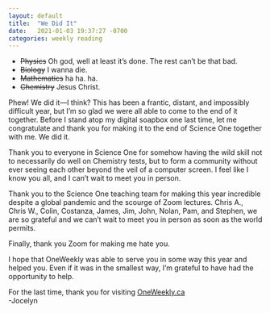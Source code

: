 ```yaml
---
layout: default
title:  "We Did It"
date:   2021-01-03 19:37:27 -0700
categories: weekly reading
---
```


- ~~Physics~~ Oh god, well at least it’s done. The rest can’t be that bad.
- ~~Biology~~ I wanna die.
- ~~Mathematics~~ ha ha. ha.
- ~~Chemistry~~ Jesus Christ.

Phew! We did it—I think? This has been a frantic, distant, and impossibly difficult year, but I’m so glad we were all able to come to the end of it together. Before I stand atop my digital soapbox one last time, let me congratulate and thank you for making it to the end of Science One together with me. We did it.

Thank you to everyone in Science One for somehow having the wild skill not to necessarily do well on Chemistry tests, but to form a community without ever seeing each other beyond the veil of a computer screen. I feel like I know you all, and I can’t wait to meet you in person.

Thank you to the Science One teaching team for making this year incredible despite a global pandemic and the scourge of Zoom lectures. Chris A., Chris W., Colin, Costanza, James, Jim, John, Nolan, Pam, and Stephen, we are so grateful and we can’t wait to meet you in person as soon as the world permits. 

Finally, thank you Zoom for making me hate you.

I hope that OneWeekly was able to serve you in some way this year and helped you. Even if it was in the smallest way, I’m grateful to have had the opportunity to help.

For the last time, thank you for visiting [OneWeekly.ca](https://oneweekly.ca)    
-Jocelyn